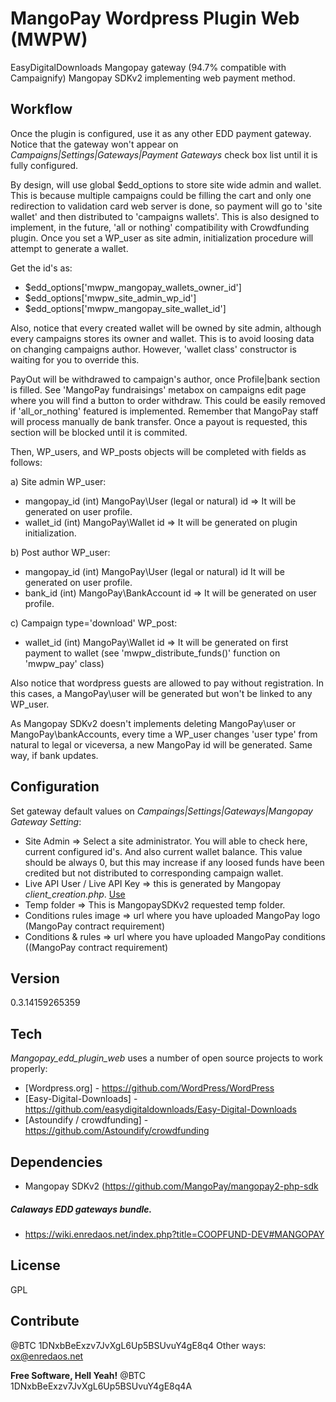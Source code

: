 MangoPay Wordpress Plugin Web (MWPW)
==================

EasyDigitalDownloads Mangopay gateway (94.7% compatible with Campaignify)
Mangopay SDKv2
implementing web payment method.

Workflow
----
Once the plugin is configured, use it as any other EDD payment gateway. Notice that the gateway won't appear on *Campaigns|Settings|Gateways|Payment Gateways* check box list until it is fully configured.

By design, will use global $edd_options to store site wide admin and wallet. This is because multiple campaigns could be filling the cart and only one redirection to validation card web server is done, so payment will go to 'site wallet' and then distributed to 'campaigns wallets'. This is also designed to implement, in the future, 'all or nothing' compatibility with Crowdfunding plugin. Once you set a WP_user as site admin, initialization procedure will attempt to generate a wallet.

Get the id's as:
- $edd_options['mwpw_mangopay_wallets_owner_id']
- $edd_options['mwpw_site_admin_wp_id']
- $edd_options['mwpw_mangopay_site_wallet_id']

Also, notice that every created wallet will be owned by site admin, although every campaigns stores its owner and wallet. This is to avoid loosing data on changing campaigns author. However, 'wallet class' constructor is waiting for you to override this.

PayOut will be withdrawed to campaign's author, once Profile|bank section is filled. See 'MangoPay fundraisings' metabox on campaigns edit page where you will find a button to order withdraw. This could be easily removed if 'all_or_nothing' featured is implemented. Remember that MangoPay staff will process manually de bank transfer. Once a payout is requested, this section will be blocked until it is commited.

Then, WP_users, and WP_posts objects will be completed with fields as follows:

a) Site admin WP_user:
 - mangopay_id (int) 	MangoPay\User (legal or natural) id => It will be generated on user profile.
 - wallet_id 	 (int) 	MangoPay\Wallet id => It will be generated on plugin initialization.

b) Post author WP_user:
 - mangopay_id (int)	 MangoPay\User (legal or natural) id It will be generated on user profile.
 - bank_id	    (int)	 MangoPay\BankAccount id => It will be generated on user profile.

c) Campaign type='download' WP_post:
 - wallet_id	 (int)	 MangoPay\Wallet id => It will be generated on first payment to wallet (see 'mwpw_distribute_funds()' function on 'mwpw_pay' class)

Also notice that wordpress guests are allowed to pay without registration. In this cases, a MangoPay\user will be generated but won't be linked to any WP_user. 

As Mangopay SDKv2 doesn't implements deleting MangoPay\user or MangoPay\bankAccounts, every time a WP_user changes 'user type' from natural to legal or viceversa, a new MangoPay id will be generated. Same way, if bank updates.


Configuration
--------------
Set gateway default values on *Campaings|Settings|Gateways|Mangopay Gateway Setting*:

* Site Admin => Select a site administrator. You will able to check here, current configured id's. And also current wallet balance. This value should be always 0, but this may increase if any loosed funds have been credited but not distributed to corresponding campaign wallet.
* Live API User / Live API Key => this is generated by Mangopay *client_creation.php*. [Use](http://docs.mangopay.com/api-references/start-in-production/)
* Temp folder => This is MangopaySDKv2 requested temp folder.
* Conditions rules image =>  url where you have uploaded MangoPay logo (MangoPay contract requirement)
* Conditions & rules =>  url where you have uploaded MangoPay conditions ((MangoPay contract requirement)

Version
----
0.3.14159265359

Tech
-----------
*Mangopay_edd_plugin_web* uses a number of open source projects to work properly:
* [Wordpress.org] - https://github.com/WordPress/WordPress
* [Easy-Digital-Downloads] - https://github.com/easydigitaldownloads/Easy-Digital-Downloads
* [Astoundify / crowdfunding] - https://github.com/Astoundify/crowdfunding

Dependencies
--------------
- Mangopay SDKv2 (https://github.com/MangoPay/mangopay2-php-sdk

##### Calaways EDD gateways bundle.

* https://wiki.enredaos.net/index.php?title=COOPFUND-DEV#MANGOPAY


License
----------
GPL

Contribute
----------
@BTC 1DNxbBeExzv7JvXgL6Up5BSUvuY4gE8q4
Other ways: ox@enredaos.net


**Free Software, Hell Yeah!**
@BTC 1DNxbBeExzv7JvXgL6Up5BSUvuY4gE8q4A


